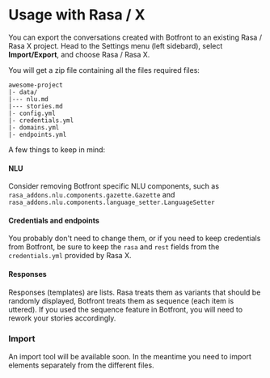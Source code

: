 # Usage with Rasa / X

You can export the conversations created with Botfront to an existing Rasa / Rasa X project.
Head to the Settings menu (left sidebard), select **Import/Export**, and choose Rasa / Rasa X.

You will get a zip file containing all the files required files:

```
awesome-project
|- data/
|--- nlu.md
|--- stories.md
|- config.yml
|- credentials.yml
|- domains.yml
|- endpoints.yml
```

A few things to keep in mind:

#### NLU
Consider removing Botfront specific NLU components, such as `rasa_addons.nlu.components.gazette.Gazette` and `rasa_addons.nlu.components.language_setter.LanguageSetter`

#### Credentials and endpoints
You probably don't need to change them, or if you need to keep credentials from Botfront, be sure to keep the `rasa` and `rest` fields from the `credentials.yml` provided by Rasa X.

#### Responses
Responses (templates) are lists. Rasa treats them as variants that should be randomly displayed, Botfront treats them as sequence (each item is uttered). If you used the sequence feature in Botfront, you will need to rework your stories accordingly.

### Import
An import tool will be available soon. In the meantime you need to import elements separately from the different files.